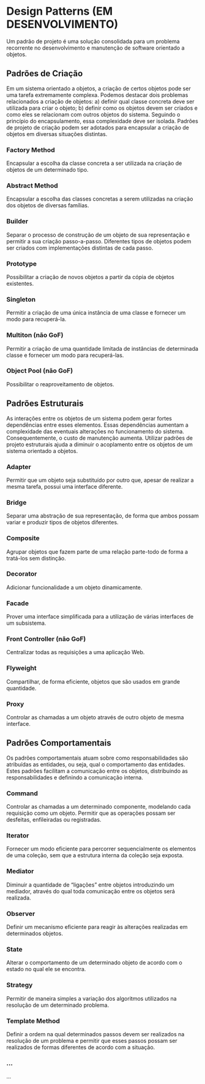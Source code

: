# Design Patterns (EM DESENVOLVIMENTO)
Um padrão de projeto é uma solução consolidada para um problema recorrente no desenvolvimento e manutenção de software 
orientado a objetos.

## Padrões de Criação
Em um sistema orientado a objetos, a criação de certos objetos pode ser uma tarefa extremamente
complexa. Podemos destacar dois problemas relacionados a criação de objetos: a) definir qual classe concreta deve ser utilizada para criar o objeto; b) definir como os objetos devem ser criados e como eles se relacionam com outros objetos do
sistema. Seguindo o princípio do encapsulamento, essa complexidade deve ser isolada. Padrões de projeto de criação podem ser adotados para encapsular a criação de objetos em diversas situações distintas.
### Factory Method
Encapsular a escolha da classe concreta a ser utilizada na criação de objetos de um
determinado tipo.
### Abstract Method
Encapsular a escolha das classes concretas a serem utilizadas na criação dos objetos
de diversas famílias.
### Builder
Separar o processo de construção de um objeto de sua representação e permitir a sua criação
passo-a-passo. Diferentes tipos de objetos podem ser criados com implementações distintas
de cada passo.
### Prototype
Possibilitar a criação de novos objetos a partir da cópia de objetos existentes.
### Singleton
Permitir a criação de uma única instância de uma classe e fornecer um modo para recuperá-la.
### Multiton (não GoF)
Permitir a criação de uma quantidade limitada de instâncias de determinada classe e fornecer
um modo para recuperá-las.
### Object Pool (não GoF)
Possibilitar o reaproveitamento de objetos.

## Padrões Estruturais
As interações entre os objetos de um sistema podem gerar fortes dependências entre esses elementos.
Essas dependências aumentam a complexidade das eventuais alterações no funcionamento
do sistema. Consequentemente, o custo de manutenção aumenta. Utilizar padrões de
projeto estruturais ajuda a diminuir o acoplamento entre os objetos de um sistema orientado a objetos.
### Adapter
Permitir que um objeto seja substituído por outro que, apesar de realizar a mesma tarefa,
possui uma interface diferente.
### Bridge
Separar uma abstração de sua representação, de forma que ambos possam variar e produzir
tipos de objetos diferentes.
### Composite
Agrupar objetos que fazem parte de uma relação parte-todo de forma a tratá-los sem
distinção.
### Decorator
Adicionar funcionalidade a um objeto dinamicamente.
### Facade
Prover uma interface simplificada para a utilização de várias interfaces de um subsistema.
### Front Controller (não GoF)
Centralizar todas as requisições a uma aplicação Web.
### Flyweight
Compartilhar, de forma eficiente, objetos que são usados em grande quantidade.
### Proxy
Controlar as chamadas a um objeto através de outro objeto de mesma interface.

## Padrões Comportamentais
Os padrões comportamentais atuam sobre como responsabilidades são atribuídas as entidades, ou seja,
qual o comportamento das entidades. Estes padrões facilitam a comunicação entre os objetos,
distribuindo as responsabilidades e definindo a comunicação interna. 
### Command
Controlar as chamadas a um determinado componente, modelando cada requisição
como um objeto. Permitir que as operações possam ser desfeitas, enfileiradas ou registradas.
### Iterator
Fornecer um modo eficiente para percorrer sequencialmente os elementos de uma coleção,
sem que a estrutura interna da coleção seja exposta.
### Mediator
Diminuir a quantidade de “ligações” entre objetos introduzindo um mediador, através
do qual toda comunicação entre os objetos será realizada.
### Observer
Definir um mecanismo eficiente para reagir às alterações realizadas em determinados
objetos.
### State
Alterar o comportamento de um determinado objeto de acordo com o estado no qual ele
se encontra.
### Strategy
Permitir de maneira simples a variação dos algoritmos utilizados na resolução de um
determinado problema.
### Template Method
Definir a ordem na qual determinados passos devem ser realizados na resolução de um
problema e permitir que esses passos possam ser realizados de formas diferentes de acordo com a situação.
### ...
...

